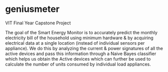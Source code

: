 # geniusmeter
VIT Final Year Capstone Project

The goal of the Smart Energy Monitor is to accurately predict the monthly electricity bill of the household using minimum hardware & by acquiring electrical data at a single location (instead of individual sensors per appliance). We do this by analyzing the current & power signatures of all the active devices and pass this information through a Naive Bayes classifier which helps us obtain the Active devices which can further be used to calculate the number of units consumed by individual load appliances.
